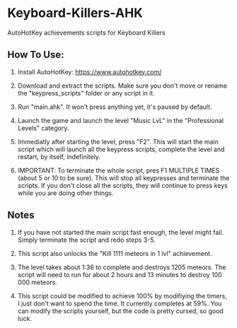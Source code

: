 # Keyboard-Killers-AHK
AutoHotKey achievements scripts for Keyboard Killers

## How To Use:

1. Install AutoHotKey: https://www.autohotkey.com/

2. Download and extract the scripts. Make sure you don't move or rename the "keypress_scripts" folder or any script in it.

3. Run "main.ahk". It won't press anything yet, it's paused by default.

4. Launch the game and launch the level "Music LvL" in the "Professional Levels" category.

5. Immediatly after starting the level, press "F2". This will start the main script which will launch all the keypress scripts, complete the level and restart, by itself, indefinitely.

6. IMPORTANT: To terminate the whole script, pres F1 MULTIPLE TIMES (about 5 or 10 to be sure). This will stop all keypresses and terminate the scripts. If you don't close all the scripts, they will continue to press keys while you are doing other things.


## Notes

1. If you have not started the main script fast enough, the level might fail. Simply terminate the script and redo steps 3-5.

2. This script also unlocks the "Kill 1111 meteors in 1 lvl" achievement.

3. The level takes about 1:36 to complete and destroys 1205 meteors. The script will need to run for about 2 hours and 13 minutes to destroy 100 000 meteors.

4. This script could be modified to achieve 100% by modifiying the timers, I just don't want to spend the time. It currently completes at 59%. You can modify the scripts yourself, but the code is pretty cursed, so good luck.
